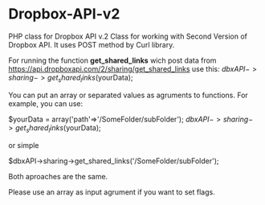 # Dropbox-API-v2
PHP class for Dropbox API v.2
Class for working with Second Version of Dropbox API. It uses POST method by Curl library.

For running the function <b>get_shared_links</b> 
wich post data from https://api.dropboxapi.com/2/sharing/get_shared_links 
use this: $dbxAPI->sharing->get_shared_links($yourData);

You can put an array or separated values as agruments to functions.
For example, you can use:

  $yourData = array('path'=>'/SomeFolder/subFolder');
  $dbxAPI->sharing->get_shared_links($yourData);
  
or simple

  $dbxAPI->sharing->get_shared_links('/SomeFolder/subFolder');

Both aproaches are the same.

Please use an array as input agrument if you want to set flags.
